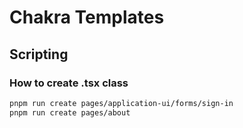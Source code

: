 # Chakra Templates

## Scripting

### How to create .tsx class

```bash
pnpm run create pages/application-ui/forms/sign-in
pnpm run create pages/about
```

